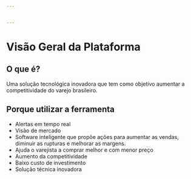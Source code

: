```yaml
---


---
```


<h1 id="visão-geral-da-plataforma">Visão Geral da Plataforma</h1>
<h2 id="o-que-é">O que é?</h2>
<p>Uma solução tecnológica inovadora que tem como objetivo aumentar a competitividade do varejo brasileiro.</p>
<h2 id="porque-utilizar-a-ferramenta">Porque utilizar a ferramenta</h2>
<ul>
<li>Alertas em tempo real</li>
<li>Visão de mercado</li>
<li>Software inteligente que propõe ações para aumentar as vendas, diminuir as rupturas e melhorar as margens.</li>
<li>Ajuda o varejista a comprar melhor e com menor preço</li>
<li>Aumento da competitividade</li>
<li>Baixo custo de investimento</li>
<li>Solução técnica inovadora</li>
</ul>

